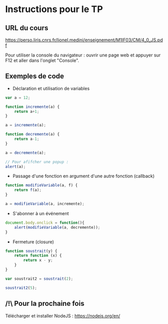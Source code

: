 # Instructions pour le TP

## URL du cours

https://perso.liris.cnrs.fr/lionel.medini/enseignement/M1IF03/CM/4_0_JS.pdf

Pour utiliser la console du navigateur : ouvrir une page web et appuyer sur F12 et aller dans l'onglet "Console".

## Exemples de code

- Déclaration et utilisation de variables

```javascript
var a = 12;

function incremente(a) {
    return a+1;
}

a = incremente(a);

function decremente(a) {
    return a-1;
}

a = decremente(a);

// Pour afifcher une popup :
alert(a);
```

- Passage d'une fonction en argument d'une autre fonction (callback)

```javascript
function modifieVariable(a, f) {
    return f(a);
}

a = modifieVariable(a, incremente);
```

- S'abonner à un événement
```javascript
document.body.onclick = function(){
    alert(modifieVariable(a, decremente));
}
```

- Fermeture (closure)

```javascript
function soustrait(y) {
    return function (x) {
        return x - y;
    }
}

var soustrait2 = soustrait(2);

soustrait2(5);
```

## /!\ Pour la prochaine fois

Télécharger et installer NodeJS : https://nodejs.org/en/
